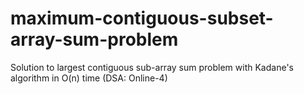 # maximum-contiguous-subset-array-sum-problem
Solution to largest contiguous sub-array sum problem with Kadane's algorithm in O(n) time (DSA: Online-4)
